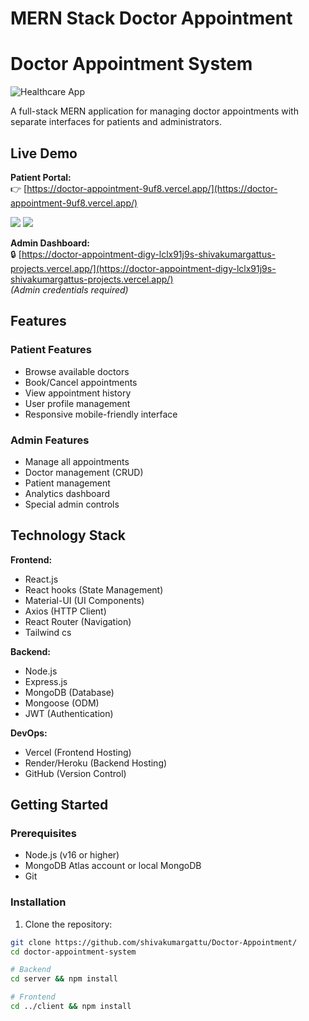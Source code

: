 # MERN Stack Doctor Appointment
# Doctor Appointment System

![Healthcare App](https://img.icons8.com/color/96/000000/medical-doctor.png)

A full-stack MERN application for managing doctor appointments with separate interfaces for patients and administrators.

## Live Demo

**Patient Portal:**  
👉 [https://doctor-appointment-9uf8.vercel.app/](https://doctor-appointment-9uf8.vercel.app/)

<img src="https://github.com/user-attachments/assets/080f6bd4-729d-46a7-aac7-7dbc5f8ef812"/>
<img src="https://github.com/user-attachments/assets/1d5854cb-f38f-4e70-b392-95311a6d1fb3"/>


**Admin Dashboard:**  
🔒 [https://doctor-appointment-digy-lclx91j9s-shivakumargattus-projects.vercel.app/](https://doctor-appointment-digy-lclx91j9s-shivakumargattus-projects.vercel.app/)  
*(Admin credentials required)*

## Features

### Patient Features
- Browse available doctors
- Book/Cancel appointments
- View appointment history
- User profile management
- Responsive mobile-friendly interface

### Admin Features
- Manage all appointments
- Doctor management (CRUD)
- Patient management
- Analytics dashboard
- Special admin controls

## Technology Stack

**Frontend:**
- React.js
- React hooks (State Management)
- Material-UI (UI Components)
- Axios (HTTP Client)
- React Router (Navigation)
- Tailwind cs

**Backend:**
- Node.js
- Express.js
- MongoDB (Database)
- Mongoose (ODM)
- JWT (Authentication)

**DevOps:**
- Vercel (Frontend Hosting)
- Render/Heroku (Backend Hosting)
- GitHub (Version Control)

## Getting Started

### Prerequisites
- Node.js (v16 or higher)
- MongoDB Atlas account or local MongoDB
- Git

### Installation

1. Clone the repository:
```bash
git clone https://github.com/shivakumargattu/Doctor-Appointment/
cd doctor-appointment-system

# Backend
cd server && npm install

# Frontend
cd ../client && npm install








